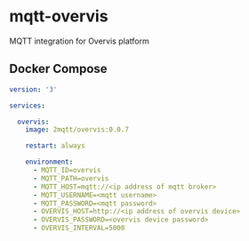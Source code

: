 # mqtt-overvis
MQTT integration for Overvis platform

## Docker Compose

```yml
version: '3'

services:

  overvis:
    image: 2mqtt/overvis:0.0.7

    restart: always

    environment:
      - MQTT_ID=overvis
      - MQTT_PATH=overvis
      - MQTT_HOST=mqtt://<ip address of mqtt broker>
      - MQTT_USERNAME=<mqtt username>
      - MQTT_PASSWORD=<mqtt password>
      - OVERVIS_HOST=http://<ip address of overvis device>
      - OVERVIS_PASSWORD=<overvis device password>
      - OVERVIS_INTERVAL=5000
```